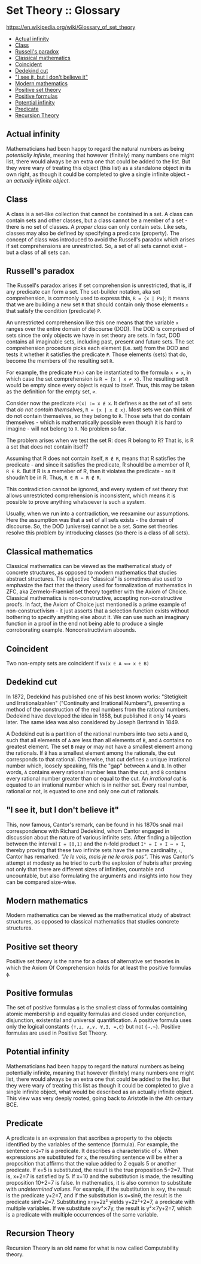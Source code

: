 # Set Theory :: Glossary

https://en.wikipedia.org/wiki/Glossary_of_set_theory

<!-- TOC -->

- [Actual infinity](#actual-infinity)
- [Class](#class)
- [Russell's paradox](#russells-paradox)
- [Classical mathematics](#classical-mathematics)
- [Coincident](#coincident)
- [Dedekind cut](#dedekind-cut)
- ["I see it, but I don't believe it"](#i-see-it-but-i-dont-believe-it)
- [Modern mathematics](#modern-mathematics)
- [Positive set theory](#positive-set-theory)
- [Positive formulas](#positive-formulas)
- [Potential infinity](#potential-infinity)
- [Predicate](#predicate)
- [Recursion Theory](#recursion-theory)

<!-- /TOC -->

## Actual infinity
Mathematicians had been happy to regard the natural numbers as being *potentially infinite*, meaning that however (finitely) many numbers one might list, there would always be an extra one that could be added to the list. But they were wary of treating this object (this list) as a standalone object in its own right, as though it could be completed to give a single infinite object - an *actually infinite object*.

## Class
A class is a set-like collection that cannot be contained in a set. A class can contain sets and other classes, but a class cannot be a member of a set - there is no set of classes. A *proper class* can only contain sets. Like sets, classes may also be defined by specifying a predicate (property). The concept of class was introduced to avoid the Russell's paradox which arises if set comprehensions are unrestricted. So, a set of all sets cannot exist - but a class of all sets can.

## Russell's paradox
The Russell's paradox arises if set comprehension is unrestricted, that is, if any predicate can form a set. The set-builder notation, aka set comprehension, is commonly used to express this, `R = {x | Px}`; it means that we are building a new set `R` that should contain only those elements `x` that satisfy the condition (predicate) `P`.

An unrestricted comprehension like this one means that the variable `x` ranges over the entire domain of discourse (DOD). The DOD is comprised of sets since the only objects we have in set theory are sets. In fact, DOD contains all imaginable sets, including past, present and future sets. The set comprehension procedure picks each element (i.e. set) from the DOD and tests it whether it satisfies the predicate `P`. Those elements (sets) that do, become the members of the resulting set `R`.

For example, the predicate `P(x)` can be instantiated to the formula `x ≠ x`, in which case the set comprehension is `R = {x | x ≠ x}`. The resulting set `R` would be empty since every object is equal to itself. Thus, this may be taken as the definition for the empty set, `∅`.

Consider now the predicate `P(x) := x ∉ x`. It defines `R` as the set of all sets that *do not contain themselves*, `R = {x | x ∉ x}`. Most sets we can think of do not contain themselves, so they belong to `R`. Those sets that do contain themselves - which is mathematically possible even though it is hard to imagine - will not belong to `R`. No problem so far. 

The problem arises when we test the set R: does R belong to R? That is, is R a set that does not contain itself?

Assuming that R does not contain itself, `R ∉ R`, means that R satisfies the predicate - and since it satisfies the predicate, R should be a member of R, `R ∈ R`. But if R is a memeber of R, then it violates the predicate - so it shoudn't be in R. Thus, `R ∈ R ⇔ R ∉ R`.

This contradiction cannot be ignored, and every system of set theory that allows unrestricted comprehension is inconsistent, which means it is possible to prove anything whatsoever is such a system.

Usually, when we run into a contradiction, we reexamine our assumptions. Here the assumption was that a set of all sets exists - the domain of discourse. So, the DOD (universe) cannot be a set. Some set theories resolve this problem by introducing classes (so there is a class of all sets).

## Classical mathematics
Classical mathematics can be viewed as the mathematical study of concrete structures, as opposed to modern mathematics that studies abstract structures. The adjective "classical" is sometimes also used to emphasize the fact that the theory used for formalization of mathematics in ZFC, aka Zermelo-Fraenkel set theory together with the Axiom of Choice. Classical mathematics is non-constructive, accepting non-constructive proofs. In fact, the Axiom of Choice just mentioned is a prime example of non-constructivism - it just asserts that a selection function exists without bothering to specify anything else about it. We can use such an imaginary function in a proof in the end not being able to produce a single corroborating example. Nonconstructivism abounds.

## Coincident
Two non-empty sets are coincident if `∀x(x ∈ A ⟺ x ∈ B)`

## Dedekind cut
In 1872, Dedekind has published one of his best known works: "Stetigkeit und Irrationalzahlen" ("Continuity and Irrational Numbers"), presenting a method of the construction of the real numbers from the rational numbers. Dedekind have developed the idea in 1858, but published it only 14 years later. The same idea was also considered by Joseph Bertrand in 1849.

A Dedekind cut is a partition of the rational numbers into two sets `A` and `B`, such that all elements of `A` are less than all elements of `B`, and `A` contains no greatest element. The set `B` may or may not have a smallest element among the rationals. If `B` has a smallest element among the rationals, the cut corresponds to that rational. Otherwise, that cut defines a unique irrational number which, loosely speaking, fills the "gap" between `A` and `B`. In other words, `A` contains every rational number less than the cut, and `B` contains every rational number greater than or equal to the cut. An *irrational cut* is equated to an irrational number which is in neither set. Every real number, rational or not, is equated to one and only one cut of rationals.

## "I see it, but I don't believe it"
This, now famous, Cantor's remark, can be found in his 1870s snail mail correspondence with Richard Dedekind, whom Cantor engaged in discussion about the nature of various infinite sets. After finding a bijection between the interval `I = [0,1]` and the n-fold product `Iⁿ = I × I ⋯ × I`, thereby proving that these two infinite sets have the same cardinality, `𝔠`, Cantor has remarked: *"Je le vois, mais je ne le crois pas"*. This was Cantor's attempt at modesty as he tried to curb the explosion of hubris after proving not only that there are different sizes of infinities, countable and uncountable, but also formulating the arguments and insights into how they can be compared size-wise.

## Modern mathematics
Modern mathematics can be viewed as the mathematical study of abstract structures, as opposed to classical mathematics that studies concrete structures.

## Positive set theory
Positive set theory is the name for a class of alternative set theories in which the Axiom Of Comprehension holds for at least the positive formulas `ϕ`.

## Positive formulas
The set of positive formulas `ϕ` is the smallest class of formulas containing atomic membership and equality formulas and closed under conjunction, disjunction, existential and universal quantification. A positive formula uses only the logical constants `{⊤,⊥, ∧,∨, ∀,∃, =,∈}` but not `{→,¬}`. Positive formulas are used in Positive Set Theory.

## Potential infinity
Mathematicians had been happy to regard the natural numbers as being potentially infinite, meaning that however (finitely) many numbers one might list, there would always be an extra one that could be added to the list. But they were wary of treating this list as though it could be completed to give a single infinite object, what would be described as an actually infinite object. This view was very deeply rooted, going back to Aristotle in the 4th century BCE.

## Predicate
A predicate is an expression that ascribes a property to the objects identified by the variables of the sentence (formula). For example, the sentence `x+2=7` is a predicate. It describes a characteristic of `x`. When expressions are substituted for `x`, the resulting sentence will be either a proposition that affirms that the value added to 2 equals 5 or another predicate. If x=5 is substituted, the result is the true proposition 5+2=7. That is, x+2=7 is satisfied by 5. If x=10 and the substitution is made, the resulting proposition 10+2=7 is false. In mathematics, it is also common to substitute with *undetermined values*. For example, if the substitution is x=y, the result is the predicate y+2=7, and if the substitution is x=sinθ, the result is the predicate sinθ+2=7. Substituting x=y+2z² yields y+2z²+2=7, a predicate with multiple variables. If we substitute x=y²⨯7y, the result is y²⨯7y+2=7, which is a predicate with multiple occurrences of the same variable.

## Recursion Theory
Recursion Theory is an old name for what is now called Computability theory.
